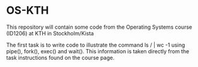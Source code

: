 # OS-KTH
This repository will contain some code from the Operating Systems course (ID1206) at KTH in Stockholm/Kista

The first task is to write code to illustrate the command ls / | wc -1 using pipe(), fork(), exec() and wait().
This information is taken directly from the task instructions found on the course page.

